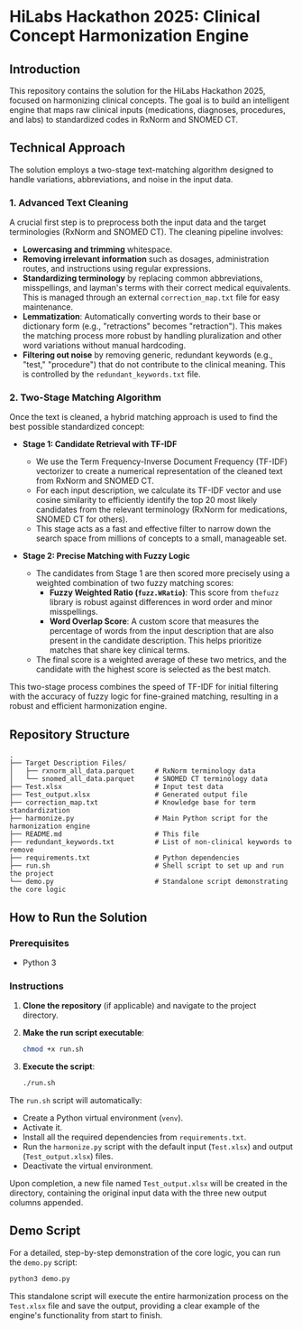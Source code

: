 # HiLabs Hackathon 2025: Clinical Concept Harmonization Engine

## Introduction
This repository contains the solution for the HiLabs Hackathon 2025, focused on harmonizing clinical concepts. The goal is to build an intelligent engine that maps raw clinical inputs (medications, diagnoses, procedures, and labs) to standardized codes in RxNorm and SNOMED CT.

## Technical Approach
The solution employs a two-stage text-matching algorithm designed to handle variations, abbreviations, and noise in the input data.

### 1. Advanced Text Cleaning
A crucial first step is to preprocess both the input data and the target terminologies (RxNorm and SNOMED CT). The cleaning pipeline involves:
- **Lowercasing and trimming** whitespace.
- **Removing irrelevant information** such as dosages, administration routes, and instructions using regular expressions.
- **Standardizing terminology** by replacing common abbreviations, misspellings, and layman's terms with their correct medical equivalents. This is managed through an external `correction_map.txt` file for easy maintenance.
- **Lemmatization**: Automatically converting words to their base or dictionary form (e.g., "retractions" becomes "retraction"). This makes the matching process more robust by handling pluralization and other word variations without manual hardcoding.
- **Filtering out noise** by removing generic, redundant keywords (e.g., "test," "procedure") that do not contribute to the clinical meaning. This is controlled by the `redundant_keywords.txt` file.

### 2. Two-Stage Matching Algorithm
Once the text is cleaned, a hybrid matching approach is used to find the best possible standardized concept:

- **Stage 1: Candidate Retrieval with TF-IDF**
  - We use the Term Frequency-Inverse Document Frequency (TF-IDF) vectorizer to create a numerical representation of the cleaned text from RxNorm and SNOMED CT.
  - For each input description, we calculate its TF-IDF vector and use cosine similarity to efficiently identify the top 20 most likely candidates from the relevant terminology (RxNorm for medications, SNOMED CT for others).
  - This stage acts as a fast and effective filter to narrow down the search space from millions of concepts to a small, manageable set.

- **Stage 2: Precise Matching with Fuzzy Logic**
  - The candidates from Stage 1 are then scored more precisely using a weighted combination of two fuzzy matching scores:
    - **Fuzzy Weighted Ratio (`fuzz.WRatio`)**: This score from `thefuzz` library is robust against differences in word order and minor misspellings.
    - **Word Overlap Score**: A custom score that measures the percentage of words from the input description that are also present in the candidate description. This helps prioritize matches that share key clinical terms.
  - The final score is a weighted average of these two metrics, and the candidate with the highest score is selected as the best match.

This two-stage process combines the speed of TF-IDF for initial filtering with the accuracy of fuzzy logic for fine-grained matching, resulting in a robust and efficient harmonization engine.

## Repository Structure
```
.
├── Target Description Files/
│   ├── rxnorm_all_data.parquet     # RxNorm terminology data
│   └── snomed_all_data.parquet     # SNOMED CT terminology data
├── Test.xlsx                       # Input test data
├── Test_output.xlsx                # Generated output file
├── correction_map.txt              # Knowledge base for term standardization
├── harmonize.py                    # Main Python script for the harmonization engine
├── README.md                       # This file
├── redundant_keywords.txt          # List of non-clinical keywords to remove
├── requirements.txt                # Python dependencies
├── run.sh                          # Shell script to set up and run the project
└── demo.py                         # Standalone script demonstrating the core logic
```

## How to Run the Solution

### Prerequisites
- Python 3

### Instructions
1.  **Clone the repository** (if applicable) and navigate to the project directory.

2.  **Make the run script executable**:
    ```sh
    chmod +x run.sh
    ```

3.  **Execute the script**:
    ```sh
    ./run.sh
    ```

The `run.sh` script will automatically:
- Create a Python virtual environment (`venv`).
- Activate it.
- Install all the required dependencies from `requirements.txt`.
- Run the `harmonize.py` script with the default input (`Test.xlsx`) and output (`Test_output.xlsx`) files.
- Deactivate the virtual environment.

Upon completion, a new file named `Test_output.xlsx` will be created in the directory, containing the original input data with the three new output columns appended.

## Demo Script

For a detailed, step-by-step demonstration of the core logic, you can run the `demo.py` script:

```sh
python3 demo.py
```

This standalone script will execute the entire harmonization process on the `Test.xlsx` file and save the output, providing a clear example of the engine's functionality from start to finish.
